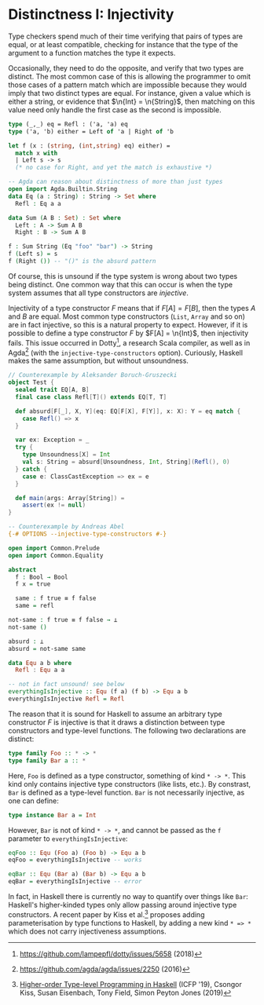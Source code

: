 # Distinctness I: Injectivity

Type checkers spend much of their time verifying that pairs of types
are equal, or at least compatible, checking for instance that the type
of the argument to a function matches the type it expects.

Occasionally, they need to do the opposite, and verify that two types
are distinct. The most common case of this is allowing the programmer
to omit those cases of a pattern match which are impossible
because they would imply that two distinct types are equal. For
instance, given a value which is either a string, or evidence that
$\n{Int} = \n{String}$, then matching on this value need only handle
the first case as the second is impossible.

```ocaml
type (_,_) eq = Refl : ('a, 'a) eq
type ('a, 'b) either = Left of 'a | Right of 'b

let f (x : (string, (int,string) eq) either) =
  match x with
  | Left s -> s
  (* no case for Right, and yet the match is exhaustive *)
```
```agda
-- Agda can reason about distinctness of more than just types
open import Agda.Builtin.String
data Eq (a : String) : String -> Set where
  Refl : Eq a a

data Sum (A B : Set) : Set where
  Left : A -> Sum A B
  Right : B -> Sum A B

f : Sum String (Eq "foo" "bar") -> String
f (Left s) = s
f (Right ()) -- "()" is the absurd pattern
```

Of course, this is unsound if the type system is wrong about two types
being distinct. One common way that this can occur is when the type
system assumes that all type constructors are _injective_.

Injectivity of a type constructor $F$ means that if $F[A] = F[B]$,
then the types $A$ and $B$ are equal. Most common type constructors
(`List`, `Array` and so on) are in fact injective, so this is a
natural property to expect. However, if it is possible to define a
type constructor $F$ by $F[A] = \n{Int}$, then injectivity fails. This
issue occurred in Dotty[^dotty], a research Scala compiler, as well as in Agda[^agda]
(with the `injective-type-constructors` option). Curiously, Haskell
makes the same assumption, but without unsoundness.

```scala
// Counterexample by Aleksander Boruch-Gruszecki
object Test {
  sealed trait EQ[A, B]
  final case class Refl[T]() extends EQ[T, T]

  def absurd[F[_], X, Y](eq: EQ[F[X], F[Y]], x: X): Y = eq match {
    case Refl() => x
  }

  var ex: Exception = _
  try {
    type Unsoundness[X] = Int
    val s: String = absurd[Unsoundness, Int, String](Refl(), 0)
  } catch {
    case e: ClassCastException => ex = e
  }

  def main(args: Array[String]) =
    assert(ex != null)
}
```
```agda
-- Counterexample by Andreas Abel
{-# OPTIONS --injective-type-constructors #-}

open import Common.Prelude
open import Common.Equality

abstract
  f : Bool → Bool
  f x = true

  same : f true ≡ f false
  same = refl

not-same : f true ≡ f false → ⊥
not-same ()

absurd : ⊥
absurd = not-same same
```
```haskell
data Equ a b where
  Refl : Equ a a

-- not in fact unsound! see below
everythingIsInjective :: Equ (f a) (f b) -> Equ a b
everythingIsInjective Refl = Refl
```

The reason that it is sound for Haskell to assume an arbitrary type
constructor $F$ is injective is that it draws a distinction between
type constructors and type-level functions. The following two
declarations are distinct:
```haskell
type family Foo :: * -> *
type family Bar a :: *
```
Here, `Foo` is defined as a type constructor, something of kind `* ->
*`. This kind only contains injective type constructors (like lists,
etc.).
By constrast, `Bar` is defined as a type-level function. `Bar` is not
necessarily injective, as one can define:
```haskell
type instance Bar a = Int
```

However, `Bar` is not of kind `* -> *`, and cannot be passed as the
`f` parameter to `everythingIsInjective`:
```haskell
eqFoo :: Equ (Foo a) (Foo b) -> Equ a b
eqFoo = everythingIsInjective -- works

eqBar :: Equ (Bar a) (Bar b) -> Equ a b
eqBar = everythingIsInjective -- error
```

In fact, in Haskell there is currently no way to quantify over things
like `Bar`: Haskell's higher-kinded types only allow passing around
injective type constructors. A recent paper by Kiss et al.[^haskell] proposes adding
parameterisation by type functions to Haskell, by adding a new kind `*
=> *` which does not carry injectiveness assumptions.

[^dotty]: <https://github.com/lampepfl/dotty/issues/5658> (2018)

[^agda]: <https://github.com/agda/agda/issues/2250> (2016)

[^haskell]: [Higher-order Type-level Programming in
Haskell](https://www.microsoft.com/en-us/research/publication/higher-order-type-level-programming-in-haskell/)
(ICFP '19), Csongor Kiss, Susan Eisenbach, Tony Field, Simon Peyton
Jones (2019)
